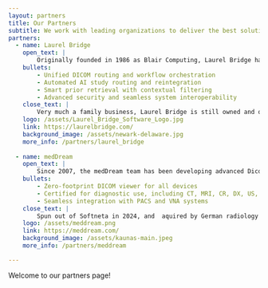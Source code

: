 ```yaml
---
layout: partners
title: Our Partners
subtitle: We work with leading organizations to deliver the best solutions.
partners:
  - name: Laurel Bridge
    open_text: |
        Originally founded in 1986 as Blair Computing, Laurel Bridge has four decades of experience in solving complex medical imaging workflow challenges. 
    bullets: 
        - Unified DICOM routing and workflow orchestration
        - Automated AI study routing and reintegration
        - Smart prior retrieval with contextual filtering
        - Advanced security and seamless system interoperability
    close_text: |
        Very much a family business, Laurel Bridge is still owned and operated by the Blair family from their offices in Newark, Delaware.
    logo: /assets/Laurel_Bridge_Software_Logo.jpg
    link: https://laurelbridge.com/
    background_image: /assets/newark-delaware.jpg
    more_info: /partners/laurel_bridge
    
  - name: medDream
    open_text: | 
        Since 2007, the medDream team has been developing advanced Dicom Viewer and Pacs technologies from their base in Kaunas, Lithuania.
    bullets:
        - Zero-footprint DICOM viewer for all devices
        - Certified for diagnostic use, including CT, MRI, CR, DX, US, PET, NM, XA, RF & Mammo.
        - Seamless integration with PACS and VNA systems
    close_text: |
        Spun out of Softneta in 2024, and  aquired by German radiology information systems developer medavis. medDream continues to lead in zero footprint medical imaging viewers.
    logo: /assets/meddream.png
    link: https://meddream.com/
    background_image: /assets/kaunas-main.jpeg
    more_info: /partners/meddream

---
```


Welcome to our partners page!
